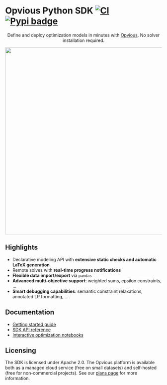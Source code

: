 # Opvious Python SDK  [![CI](https://github.com/opvious/sdk.py/actions/workflows/ci.yml/badge.svg)](https://github.com/opvious/sdk.py/actions/workflows/ci.yml) [![Pypi badge](https://badge.fury.io/py/opvious.svg)](https://pypi.python.org/pypi/opvious/)

<div align="center">
  <p>
    Define and deploy optimization models in minutes with <a href="https://www.opvious.io">Opvious</a>. No solver installation required.
  </p>
  <a href="https://www.opvious.io/notebooks/retro/notebooks/?path=guides/welcome.ipynb"><img src="https://www.opvious.io/opvious-steps.png" style="height: 600px;"/></a>
</div>


## Highlights

+ Declarative modeling API with __extensive static checks and automatic LaTeX generation__
+ Remote solves with __real-time progress notifications__
+ __Flexible data import/export__ via `pandas`
+ __Advanced multi-objective support__: weighted sums, epsilon constraints, ...
+ __Smart debugging capabilities__: semantic constraint relaxations, annotated LP formatting, ...


## Documentation

+ [Getting started guide](https://www.opvious.io/notebooks/retro/notebooks/?path=guides/welcome.ipynb)
+ [SDK API reference](https://opvious.readthedocs.io)
+ [Interactive optimization notebooks](https://github.com/opvious/notebooks)


## Licensing

The SDK is licensed under Apache 2.0. The Opvious platform is available both as a managed cloud service (free on small datasets) and self-hosted (free for non-commercial projects). See our [plans page](https://www.opvious.io/plans) for more information.

